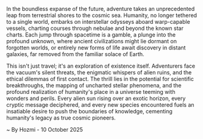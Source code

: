 
In the boundless expanse of the future, adventure takes an unprecedented leap from terrestrial shores to the cosmic sea. Humanity, no longer tethered to a single world, embarks on interstellar odysseys aboard warp-capable vessels, charting courses through nebulae and beyond the known star charts. Each jump through spacetime is a gamble, a plunge into the profound unknown, where ancient civilizations might lie dormant on forgotten worlds, or entirely new forms of life await discovery in distant galaxies, far removed from the familiar solace of Earth.

This isn't just travel; it's an exploration of existence itself. Adventurers face the vacuum's silent threats, the enigmatic whispers of alien ruins, and the ethical dilemmas of first contact. The thrill lies in the potential for scientific breakthroughs, the mapping of uncharted stellar phenomena, and the profound realization of humanity's place in a universe teeming with wonders and perils. Every alien sun rising over an exotic horizon, every cryptic message deciphered, and every new species encountered fuels an insatiable desire to push the boundaries of knowledge, cementing humanity's legacy as true cosmic pioneers.

~ By Hozmi - 10 October 2025
